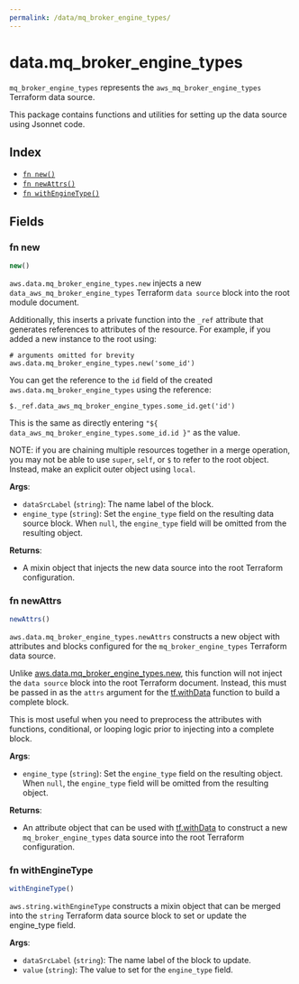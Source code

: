 ```yaml
---
permalink: /data/mq_broker_engine_types/
---
```


# data.mq_broker_engine_types

`mq_broker_engine_types` represents the `aws_mq_broker_engine_types` Terraform data source.



This package contains functions and utilities for setting up the data source using Jsonnet code.


## Index

* [`fn new()`](#fn-new)
* [`fn newAttrs()`](#fn-newattrs)
* [`fn withEngineType()`](#fn-withenginetype)

## Fields

### fn new

```ts
new()
```


`aws.data.mq_broker_engine_types.new` injects a new `data_aws_mq_broker_engine_types` Terraform `data source`
block into the root module document.

Additionally, this inserts a private function into the `_ref` attribute that generates references to attributes of the
resource. For example, if you added a new instance to the root using:

    # arguments omitted for brevity
    aws.data.mq_broker_engine_types.new('some_id')

You can get the reference to the `id` field of the created `aws.data.mq_broker_engine_types` using the reference:

    $._ref.data_aws_mq_broker_engine_types.some_id.get('id')

This is the same as directly entering `"${ data_aws_mq_broker_engine_types.some_id.id }"` as the value.

NOTE: if you are chaining multiple resources together in a merge operation, you may not be able to use `super`, `self`,
or `$` to refer to the root object. Instead, make an explicit outer object using `local`.

**Args**:
  - `dataSrcLabel` (`string`): The name label of the block.
  - `engine_type` (`string`): Set the `engine_type` field on the resulting data source block. When `null`, the `engine_type` field will be omitted from the resulting object.

**Returns**:
- A mixin object that injects the new data source into the root Terraform configuration.


### fn newAttrs

```ts
newAttrs()
```


`aws.data.mq_broker_engine_types.newAttrs` constructs a new object with attributes and blocks configured for the `mq_broker_engine_types`
Terraform data source.

Unlike [aws.data.mq_broker_engine_types.new](#fn-new), this function will not inject the `data source`
block into the root Terraform document. Instead, this must be passed in as the `attrs` argument for the
[tf.withData](https://github.com/tf-libsonnet/core/tree/main/docs#fn-withdata) function to build a complete block.

This is most useful when you need to preprocess the attributes with functions, conditional, or looping logic prior to
injecting into a complete block.

**Args**:
  - `engine_type` (`string`): Set the `engine_type` field on the resulting object. When `null`, the `engine_type` field will be omitted from the resulting object.

**Returns**:
  - An attribute object that can be used with [tf.withData](https://github.com/tf-libsonnet/core/tree/main/docs#fn-withdata) to construct a new `mq_broker_engine_types` data source into the root Terraform configuration.


### fn withEngineType

```ts
withEngineType()
```

`aws.string.withEngineType` constructs a mixin object that can be merged into the `string`
Terraform data source block to set or update the engine_type field.



**Args**:
  - `dataSrcLabel` (`string`): The name label of the block to update.
  - `value` (`string`): The value to set for the `engine_type` field.
